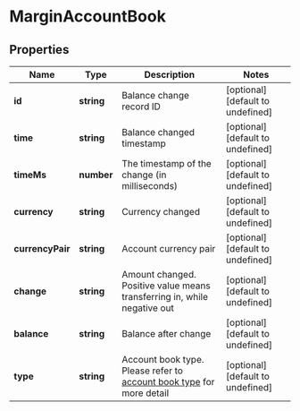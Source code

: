 # MarginAccountBook

## Properties

Name | Type | Description | Notes
------------ | ------------- | ------------- | -------------
**id** | **string** | Balance change record ID | [optional] [default to undefined]
**time** | **string** | Balance changed timestamp | [optional] [default to undefined]
**timeMs** | **number** | The timestamp of the change (in milliseconds) | [optional] [default to undefined]
**currency** | **string** | Currency changed | [optional] [default to undefined]
**currencyPair** | **string** | Account currency pair | [optional] [default to undefined]
**change** | **string** | Amount changed. Positive value means transferring in, while negative out | [optional] [default to undefined]
**balance** | **string** | Balance after change | [optional] [default to undefined]
**type** | **string** | Account book type.  Please refer to [account book type](#accountbook-type) for more detail | [optional] [default to undefined]

